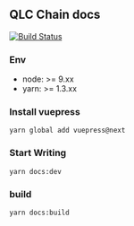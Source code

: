 ## QLC Chain docs

[![Build Status](https://travis-ci.org/qlcchain/qlcchain.github.io.svg?branch=master)](https://travis-ci.org/qlcchain/qlcchain.github.io)

### Env

- node: >= 9.xx
- yarn: >= 1.3.xx

### Install vuepress

```
yarn global add vuepress@next
```

### Start Writing

```
yarn docs:dev
```

### build

```
yarn docs:build
```


